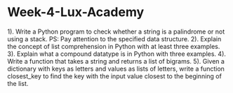# Week-4-Lux-Academy

1). Write a Python program to check whether a string is a palindrome or not using a stack.
PS: Pay attention to the specified data structure.
2). Explain the concept of list comprehension in Python with at least three examples.
3). Explain what a compound datatype is in Python with three examples.
4). Write a function that takes a string and returns a list of bigrams.
5). Given a dictionary with keys as letters and values as lists of letters, write a function closest_key to find the key with the input value closest to the beginning of the list.
